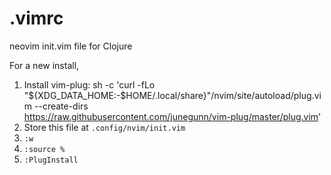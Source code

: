 # .vimrc
neovim init.vim file for Clojure

For a new install, 
1. Install vim-plug: sh -c 'curl -fLo "${XDG_DATA_HOME:-$HOME/.local/share}"/nvim/site/autoload/plug.vim --create-dirs \
       https://raw.githubusercontent.com/junegunn/vim-plug/master/plug.vim'
2. Store this file at `.config/nvim/init.vim`
3. `:w`
4. `:source %`
5. `:PlugInstall`
